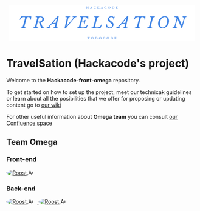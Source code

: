 <p align="center" width="100%">
    <img src="src/assets/logo-comercial.png">
</p>

# TravelSation (Hackacode's project)

Welcome to the **Hackacode-front-omega** repository.

To get started on how to set up the project, meet our technicak guidelines or learn about all the posibilities that we offer for proposing or updating content go to [our wiki](https://github.com/jonathanMM97/hackacode-front-omega/wiki)

For other useful information about **Omega team** you can consult [our Confluence space](https://jonathanmunnozmorales.atlassian.net/wiki/spaces/~71202092c91749501e4b85bff1eaa0e3faf445/pages/33315/Proyecto+Hackacode+by+TodoCode)

## Team **Omega**
### Front-end

<a href="https://roost.ai">
<img src=https://avatars.githubusercontent.com/u/116075515?v=4 height="40px" alt="Roost.AI" style="border-radius: 50%" />
</a>

### Back-end
<a href="https://roost.ai">
<img src=https://avatars.githubusercontent.com/u/98433880?v=4 height="40px" alt="Roost.AI" style="border-radius: 50%; margin-right: 10px" />
</a>
<a href="https://roost.ai">
<img src=https://avatars.githubusercontent.com/u/103342943?v=4 height="40px" alt="Roost.AI" style="border-radius: 50%" />
</a>

